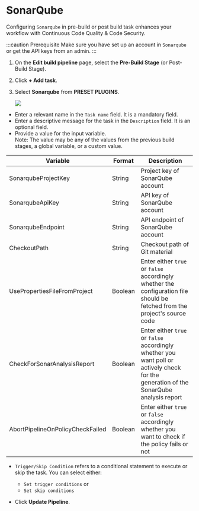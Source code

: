 # SonarQube

Configuring `Sonarqube` in pre-build or post build task enhances your workflow with Continuous Code Quality & Code Security.

:::caution Prerequisite
Make sure you have set up an account in `Sonarqube` or get the API keys from an admin.
:::

1. On the **Edit build pipeline** page, select the **Pre-Build Stage** (or Post-Build Stage).
2. Click **+ Add task**.
3. Select **Sonarqube** from **PRESET PLUGINS**.

    ![](https://devtron-public-asset.s3.us-east-2.amazonaws.com/plugins/sonarqube.jpg)

* Enter a relevant name in the `Task name` field. It is a mandatory field.
* Enter a descriptive message for the task in the `Description` field. It is an optional field.
* Provide a value for the input variable.<br /> Note: The value may be any of the values from the previous build stages, a global variable, or a custom value.

| Variable | Format | Description |
| ---- | ---- | ---- |
| SonarqubeProjectKey | String | Project key of SonarQube account |
| SonarqubeApiKey | String | API key of SonarQube account |
| SonarqubeEndpoint | String | API endpoint of SonarQube account |
| CheckoutPath | String | Checkout path of Git material |
| UsePropertiesFileFromProject | Boolean | Enter either `true` or `false` accordingly whether the configuration file should be fetched from the project's source code |
| CheckForSonarAnalysisReport | Boolean | Enter either `true` or `false` accordingly whether you want poll or actively check for the generation of the SonarQube analysis report |
| AbortPipelineOnPolicyCheckFailed | Boolean | Enter either `true` or `false` accordingly whether you want to check if the policy fails or not |

* `Trigger/Skip Condition` refers to a conditional statement to execute or skip the task. You can select either:<ul><li>`Set trigger conditions` or</li><li>`Set skip conditions`</li></ul> 

* Click **Update Pipeline**.